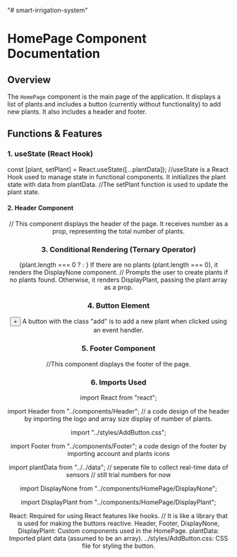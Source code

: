 "# smart-irrigation-system"

# HomePage Component Documentation

## Overview
The `HomePage` component is the main page of the application. It displays a list of plants and includes a button (currently without functionality) to add new plants. It also includes a header and footer.

## Functions & Features

### 1. **useState (React Hook)**
const [plant, setPlant] = React.useState([...plantData]); //useState is a React Hook used to manage state in functional components. It initializes the plant state with data from plantData. //The setPlant function is used to update the plant state.

#### 2. **Header Component**
<Header number={plant.length} /> // This component displays the header of the page. It receives number as a prop, representing the total number of plants.

### 3. **Conditional Rendering (Ternary Operator)**
{plant.length === 0 ? <DisplayNone /> : <DisplayPlant plant={plant} />}
If there are no plants (plant.length === 0), it renders the DisplayNone component. // Prompts the user to create plants if no plants found. Otherwise, it renders DisplayPlant, passing the plant array as a prop.

### 4. **Button Element**
<button className="add">+</button> A button with the class "add" is to add a new plant when clicked using an event handler.

### 5. **Footer Component**
<Footer /> //This component displays the footer of the page.

### 6. **Imports Used**

import React from "react";

import Header from "../components/Header"; // a code design of the header by importing the logo and array size display of number of plants.

import "../styles/AddButton.css"; 

import Footer from "../components/Footer"; a code design of the footer by importing account and plants icons

import plantData from "../../data"; // seperate file to collect real-time data of sensors // still trial numbers for now

import DisplayNone from "../components/HomePage/DisplayNone";

import DisplayPlant from "../components/HomePage/DisplayPlant";

React: Required for using React features like hooks.  // It is like a library that is used for making the buttons reactive.
Header, Footer, DisplayNone, DisplayPlant: Custom components used in the HomePage.
plantData: Imported plant data (assumed to be an array).
../styles/AddButton.css: CSS file for styling the button.
